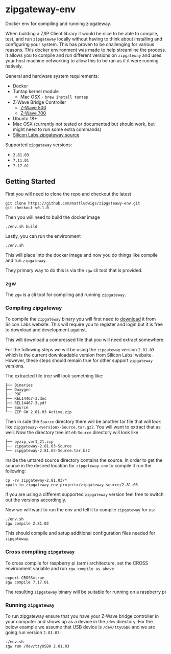 # zipgateway-env

Docker env for compiling and running zipgateway.

When building a Z/IP Client library it would be nice to be able to compile,
test, and run `zipgateway` locally without having to think about installing
and configuring your system. This has proven to be challenging for
various reasons. This docker environment was made to help streamline the
process. It allows you to compile and run different versions on `zipgateway`
and uses your host machine networking to allow this to be ran as if it were
running natively.

General and hardware system requirements:
  * Docker
  * Tuntap kernel module
    * Mac OSX - `brew install tuntap`
  * Z-Wave Bridge Controller
    * [Z-Wave 500](https://www.digikey.com/products/en?mpart=ACC-UZB3-U-BRG&v=336)
    * [Z-Wave 700](https://www.digikey.com/product-detail/en/silicon-labs/SLUSB001A/336-5899-ND/9867108)
  * Ubuntu 18+
  * Mac OSX (currently not tested or documented but should work, but might need to run some extra commands)
  * [Silicon Labs zipgateway source](https://www.silabs.com/products/development-tools/software/z-wave/controller-sdk/z-ip-gateway-sdk)

Supported `zipgateway` versions:
  * `2.81.03`
  * `7.11.01`
  * `7.17.01`

## Getting Started

First you will need to clone the repo and checkout the latest

```
git clone https://github.com/mattludwigs/zipgateawy-env.git
git checkout v0.1.0
```

Then you will need to build the docker image

```
./env.sh build
```

Lastly, you can run the environment

```
./env.sh
```

This will place into the docker image and now you do things like compile and
run `zipgateway`.

They primary way to do this is via the `zgw` cli tool that is provided.


### zgw

The `zgw` is a cli tool for compiling and running `zipgateway`.

### Compiling zipgateway

To compile the `zipgateway` binary you will first need to [download](https://www.silabs.com/products/development-tools/software/z-wave/controller-sdk/z-ip-gateway-sdk)
it from Silicon Labs website. This will require you to register and login but
it is free to download and development against.

This will download a compressed file that you will need extract somewhere.

For the following steps we will be using the `zipgateway` version `2.81.03`
which is the current downloadable version from Silicon Labs' website. However,
these steps should remain true for other support `zipgateway` versions.

The extracted file tree will look something like:

```
├── Binaries
├── Doxygen
├── PDF
├── REL14467-3.doc
├── REL14467-3.pdf
├── Source
└── ZIP GW 2.81.03 Active.zip
```

Then in side the `Source` directory there will be another tar file that will
look like `zipgateway-<version>-Source.tar.gz2`. You will want to extract that
as well. Now the directory tree int eh `Source` directory will look like

```
├── pyzip_ver1_21.zip
├── zipgateway-2.81.03-Source
└── zipgateway-2.81.03-Source.tar.bz2
```

Inside the untared source directory contains the source. In order to get the
source in the desired location for `zipgateway-env` to compile it run the
following:

```
cp -rv zipgateway-2.81.03/* <path_to_zipgateway_env_project>/zipgateway-source/2.81.03
```

If you are using a different supported `zipgateway` version feel free to switch
out the versions accordingly.

Now we will want to run the env and tell it to compile `zipgateway` for us:

```
./env.sh
zgw compile 2.81.03
```

This should compile and setup additional configuration files needed for
`zipgateway`.

### Cross compiling `zipgateway`

To cross compile for raspberry pi (arm) architecture, set the CROSS environment
variable and run `zgw compile as above`

```
export CROSS=true
zgw compile 7.17.01
```

The resulting `zipgateway` binary will be suitable for running on a raspberry pi

### Running `zipgateway`

To run zipgateway ensure that you have your Z-Wave bridge controller in your
computer and shows up as a device in the `/dev` directory. For the below
example we assume that USB device is `/dev/ttyUSB0` and we are going run
version `2.81.03`:

```
./env.sh
zgw run /dev/ttyUSB0 2.81.03
```
